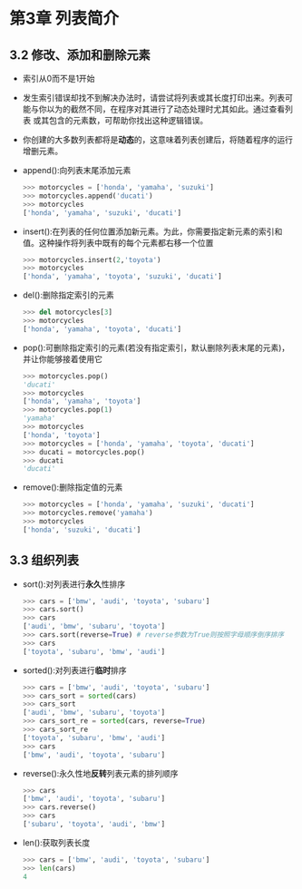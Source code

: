 # 第3章 列表简介

## 3.2 修改、添加和删除元素

- 索引从0而不是1开始
- 发生索引错误却找不到解决办法时，请尝试将列表或其长度打印出来。列表可能与你以为的截然不同，在程序对其进行了动态处理时尤其如此。通过查看列表 或其包含的元素数，可帮助你找出这种逻辑错误。


- 你创建的大多数列表都将是**动态**的，这意味着列表创建后，将随着程序的运行增删元素。

- append():向列表末尾添加元素

  ```python
  >>> motorcycles = ['honda', 'yamaha', 'suzuki']
  >>> motorcycles.append('ducati')
  >>> motorcycles
  ['honda', 'yamaha', 'suzuki', 'ducati']
  ```

- insert():在列表的任何位置添加新元素。为此，你需要指定新元素的索引和值。这种操作将列表中既有的每个元素都右移一个位置

  ```python
  >>> motorcycles.insert(2,'toyota')
  >>> motorcycles
  ['honda', 'yamaha', 'toyota', 'suzuki', 'ducati']
  ```

- del():删除指定索引的元素

  ```python
  >>> del motorcycles[3]
  >>> motorcycles
  ['honda', 'yamaha', 'toyota', 'ducati']
  ```

- pop():可删除指定索引的元素(若没有指定索引，默认删除列表末尾的元素)，并让你能够接着使用它

  ```python
  >>> motorcycles.pop()
  'ducati'
  >>> motorcycles
  ['honda', 'yamaha', 'toyota']
  >>> motorcycles.pop(1)
  'yamaha'
  >>> motorcycles
  ['honda', 'toyota']
  >>> motorcycles = ['honda', 'yamaha', 'toyota', 'ducati']
  >>> ducati = motorcycles.pop()
  >>> ducati
  'ducati'
  ```

- remove():删除指定值的元素

  ```python
  >>> motorcycles = ['honda', 'yamaha', 'suzuki', 'ducati']
  >>> motorcycles.remove('yamaha')
  >>> motorcycles
  ['honda', 'suzuki', 'ducati']
  ```

## 3.3 组织列表

- sort():对列表进行**永久**性排序

  ```python
  >>> cars = ['bmw', 'audi', 'toyota', 'subaru']
  >>> cars.sort()
  >>> cars
  ['audi', 'bmw', 'subaru', 'toyota']
  >>> cars.sort(reverse=True) # reverse参数为True则按照字母顺序倒序排序
  >>> cars
  ['toyota', 'subaru', 'bmw', 'audi']
  ```

- sorted():对列表进行**临时**排序

  ```python
  >>> cars = ['bmw', 'audi', 'toyota', 'subaru']
  >>> cars_sort = sorted(cars)
  >>> cars_sort
  ['audi', 'bmw', 'subaru', 'toyota']
  >>> cars_sort_re = sorted(cars, reverse=True)
  >>> cars_sort_re
  ['toyota', 'subaru', 'bmw', 'audi']
  >>> cars
  ['bmw', 'audi', 'toyota', 'subaru']
  ```

- reverse():永久性地**反转**列表元素的排列顺序

  ```python
  >>> cars
  ['bmw', 'audi', 'toyota', 'subaru']
  >>> cars.reverse()
  >>> cars
  ['subaru', 'toyota', 'audi', 'bmw']
  ```

- len():获取列表长度

  ```python
  >>> cars = ['bmw', 'audi', 'toyota', 'subaru']
  >>> len(cars)
  4
  ```